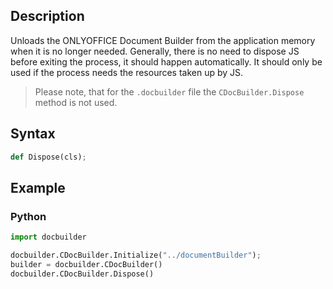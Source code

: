 ## Description

Unloads the ONLYOFFICE Document Builder from the application memory when it is no longer needed. Generally, there is no need to dispose JS before exiting the process, it should happen automatically. It should only be used if the process needs the resources taken up by JS.

> Please note, that for the `.docbuilder` file the `CDocBuilder.Dispose` method is not used.

## Syntax

```py
def Dispose(cls);
```

## Example

### Python

``` py
import docbuilder

docbuilder.CDocBuilder.Initialize("../documentBuilder");
builder = docbuilder.CDocBuilder()
docbuilder.CDocBuilder.Dispose()
```
